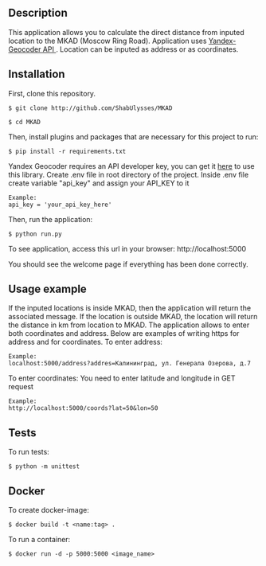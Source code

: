 ## Description

This application allows you to calculate the direct distance from inputed location to the MKAD (Moscow Ring Road). Application uses [Yandex-Geocoder API ](https://yandex.ru/dev/maps/geocoder/doc/desc/concepts/about.html). Location can be inputed as address or as coordinates.

## Installation

First, clone this repository.

```
$ git clone http://github.com/ShabUlysses/MKAD
```

```
$ cd MKAD
```

Then, install plugins and packages that are necessary for this project to run:

```
$ pip install -r requirements.txt
```

Yandex Geocoder requires an API developer key, you can get it [here](https://yandex.ru/dev/maps/geocoder/doc/desc/concepts/about.html) to use this library.
Create .env file in root directory of the project. Inside .env file create variable "api_key" and assign your API_KEY to it

```
Example:
api_key = 'your_api_key_here'
```

Then, run the application:

```
$ python run.py
```

To see application, access this url in your browser:
http://localhost:5000

You should see the welcome page if everything has been done correctly.

## Usage example

If the inputed locations is inside MKAD, then the application will return the associated message. If the location is outside MKAD, the location will return the distance in km from location to MKAD.
The application allows to enter both coordinates and address. Below are examples of writing https for address and for coordinates.
To enter address:
```
Example:
localhost:5000/address?addres=Калининград, ул. Генерала Озерова, д.7
```

To enter coordinates:
You need to enter latitude and longitude in GET request
```
Example:
http://localhost:5000/coords?lat=50&lon=50
```

## Tests

To run tests:
```
$ python -m unittest
```

## Docker

To create docker-image:
```
$ docker build -t <name:tag> .
```

To run a container:
```
$ docker run -d -p 5000:5000 <image_name>
```




